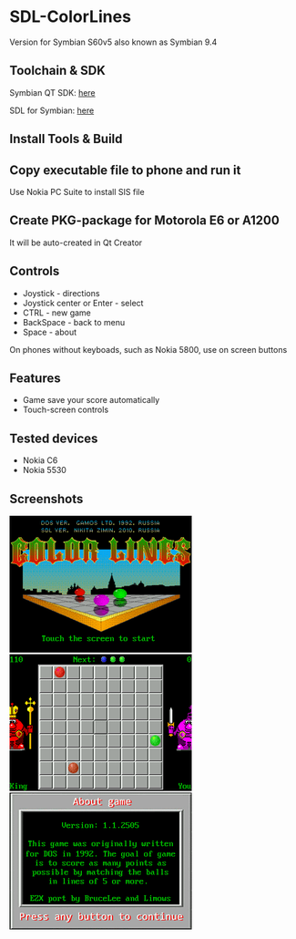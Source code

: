 # SDL-ColorLines

Version for Symbian S60v5 also known as Symbian 9.4

## Toolchain & SDK

Symbian QT SDK: [here](https://mrrosset.github.io/Symbian-Archive/SDKs-Langs.html)

SDL for Symbian: [here](https://sourceforge.net/projects/sdlforsymbian/files/)

## Install Tools & Build

## Copy executable file to phone and run it

Use Nokia PC Suite to install SIS file

## Create PKG-package for Motorola E6 or A1200

It will be auto-created in Qt Creator

## Controls

 - Joystick - directions
 - Joystick center or Enter - select
 - CTRL - new game
 - BackSpace - back to menu
 - Space - about

On phones without keyboads, such as Nokia 5800, use on screen buttons 

## Features

 - Game save your score automatically
 - Touch-screen controls

## Tested devices

 - Nokia C6
 - Nokia 5530

## Screenshots

![S60v5_title](screenshots/title.png)
![S60v5_game](screenshots/game.png)
![S60v5_about](screenshots/about.png)
